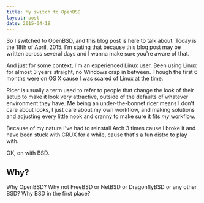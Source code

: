 ```yaml
---
title: My switch to OpenBSD
layout: post
date: 2015-04-18
---
```


So I switched to OpenBSD, and this blog post is here to talk about.  Today is
the 18th of April, 2015.  I'm stating that because this blog post may be written
across several days and I wanna make sure you're aware of that.

And just for some context, I'm an experienced Linux user.  Been using Linux for
almost 3 years straight, no Windows crap in between.  Though the first 6 months
were on OS X cause I was scared of Linux at the time.

Ricer is usually a term used to refer to people that change the look of their
setup to make it look very attractive, outside of the defaults of whatever
environment they have.  Me being an under-the-bonnet ricer means I don't care
about looks, I just care about my own workflow, and making solutions and
adjusting every little nook and cranny to make sure it fits *my* workflow.

Because of my nature I've had to reinstall Arch 3 times cause I broke it and
have been stuck with CRUX for a while, cause that's a fun distro to play with.

OK, on with BSD.

## Why?

Why OpenBSD?  Why not FreeBSD or NetBSD or DragonflyBSD or any other BSD?  Why
BSD in the first place?

<!-- remove redundant stuff above

Like I mentioned above, I've been a Linux user for several years, and I got
tired of Linux, I wanted to try something new.  Recently I've been getting into
being all POSIX-compliant and stuff and GNU's coreutils have been grinding on
my nerves with that stuff, so I decided to switch to *BSD.

_Sidenote: Why does the GNU `sort` command have an `-R` flag which *randomises*
the result?  You can't sort something into being random.  That's an oxymoron
(with a particular choice of definitions)._

Though Linux is awesome, the OS on top of it I don't like, so I wanted to switch
to something better, that something was *BSD.

Now why OpenBSD instead of another *BSD?  First of all cause my friends at
[Nixers.net][n] prefer OpenBSD (those that prefer *BSD).  It's good to switch
to a system where you know several people that use it daily, or did, way more
painless and fun of an experience.

[n]: http://nixers.net/

Secondly, in December I did try to switch to FreeBSD.  It was another time that
was favorable for me to switch, but I had trouble getting X to work and at that
point I really needed a working OS.  This time I didn't want to deal with the X
stuff so I just went ahead and installed OpenBSD which I had heard had excellent
X support out of the box, and holy shit it does.

And thirdly because of the security orientation that the whole project has.
That is a really attractive feature for me.

## First impressions

Today is my first day with OpenBSD but the short version is I am absolutely
loving it.

Just so you know, I'm on OpenBSD 5.6-stable.

### The install

The install is certainly "weird" for me, coming from more manual Linux distros
where I format the harddrives, mount the partitions, write the fstab, etc. all
manually.  It was pleasant though.  Somehow I don't feel dirty with a clean
install of OpenBSD as I do with a clean install of any Linux.  Probably the lack
of GNU.  lol

But yeah, I was expecting a slightly more graphical install, since I already
experienced the FreeBSD install, but I'm fine with text prompts.

### X and hardware support

The X support was incredible, simply incredible.  I enabled xdm to start with
but quickly disabled it cause I've my own `.xinitrc` file.

The support for all my hardware and touchpad and all of that is awesome.

The only thing that isn't supported is my wifi card.  A dreaded BCM4315.  That
would have been a deal breaker some months ago but now I have an extra long
ethernet so it's fine.  This is a laptop though so I need to buy that wifi
dongle...

The audio is working great out of the box.  My laptop speakers and audio jack
work fine.

### Ports/packages system

The ports/packages system is something I really like in OpenBSD.  Kinda sad CVS
is still used over Git for the ports, but that ain't gonna stop me from liking
it.  Seriously though y u no Git?

I like how it's decentralised.  A ton of mirrors counts as decentralised for me.
lol

### Getting to a working state

<!-- TODO: status of bug

As a Node.js dev it can be a little hard to get started if you're used to using
[`nvm`][nv] because of a little bug which I [already reported][gi].  By the time
you read this it'll already be fixed most probably.

[nv]: https://github.com/creationix/nvm
[gi]: https://github.com/creationix/nvm/issues/733

Though Node v0.10 is included in the packages so I can still work, just not with
the latest and greatest.  I expect that to get updated to v0.11 or v0.12 in
OpenBSD v5.7 though.

Other than that, everything has been very smooth so far.  Some software I like
isn't in the packages but I can compile that myself so there's no issue, and it
may even be in the next release so I'm not too worried.

Yesterday I installed OpenBSD and was able to login into stuff and catchup a bit
with what I missed during the day (cause I spent a good while on figuring out
why my wifi didn't work).  Today I spent ricing the workflow a bit and it's been
all smooth.  tomorrow I'll have time to actually work.

If you want a quick "how long would it take me from inserting the USB to getting
to work?" the answer varies on your internet, but I'd say with a crude setup
it's less than half an hour, easy.

## Verdict

Notice I didn't say "final verdict", that's cause there's more to come in the
future from me about OpenBSD.

If you're considering switching to OpenBSD, totally go for it.  There is nothing
stopping you but yourself.

